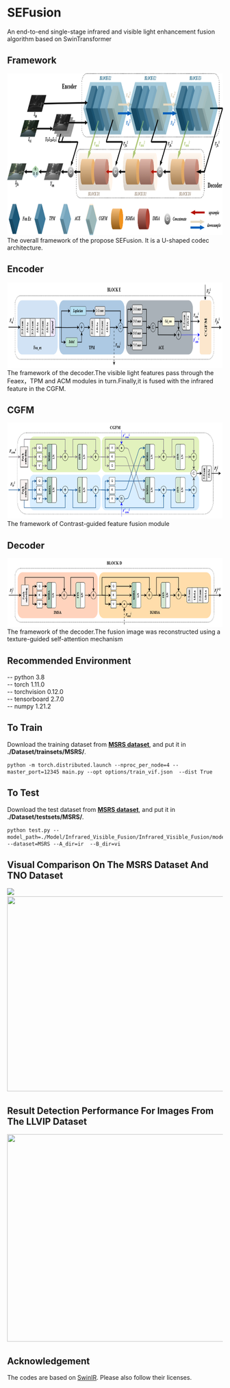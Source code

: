 # SEFusion
An end-to-end single-stage infrared and visible light enhancement fusion algorithm based on SwinTransformer

## Framework
<img src="https://github.com/LingQi60/SEFusion/blob/main/model/Figs/SEFusion.png" width="989" height="378" /><br/>
The overall framework of the propose SEFusion. It is a U-shaped codec architecture.

## Encoder 
<img src="https://github.com/LingQi60/SEFusion/blob/main/model/Figs/Encoder.png" width="1150" height="200" /><br/>
The framework of the decoder.The visible light features pass through the Feaex，TPM and ACM modules in turn.Finally,it is fused with the infrared feature in the CGFM.

## CGFM
<img src="https://github.com/LingQi60/SEFusion/blob/main/model/Figs/CGFM.png" width="671" height="224" /><br/>
The framework of Contrast-guided feature fusion module

## Decoder
<img src="https://github.com/LingQi60/SEFusion/blob/main/model/Figs/Decoder.png" width="663" height="160" /><br/>
The framework of the decoder.The fusion image was reconstructed using a texture-guided self-attention mechanism

## Recommended Environment

-- python 3.8  
-- torch 1.11.0  
-- torchvision 0.12.0  
-- tensorboard  2.7.0  
-- numpy 1.21.2  

## To Train
Download the training dataset from [**MSRS dataset**](https://github.com/Linfeng-Tang/MSRS), and put it in **./Dataset/trainsets/MSRS/**. 

    python -m torch.distributed.launch --nproc_per_node=4 --master_port=12345 main.py --opt options/train_vif.json  --dist True

## To Test
Download the test dataset from [**MSRS dataset**](https://github.com/Linfeng-Tang/MSRS), and put it in **./Dataset/testsets/MSRS/**. 

    python test.py --model_path=./Model/Infrared_Visible_Fusion/Infrared_Visible_Fusion/models/ --dataset=MSRS --A_dir=ir  --B_dir=vi
    
## Visual Comparison On The MSRS Dataset And TNO Dataset
<img src="https://github.com/LingQi60/SEFusion/blob/main/model/Figs/01.jpg" dth="700" height="480" /><br/>
<img src="https://github.com/LingQi60/SEFusion/blob/main/model/Figs/02.jpg" width="700" height="455" /><br/>

## Result Detection Performance For Images From The LLVIP Dataset 
<img src="https://github.com/LingQi60/SEFusion/blob/main/model/Figs/04.jpg" width="703" height="484" /><br/>

## Acknowledgement
The codes are based on [SwinIR](https://github.com/JingyunLiang/SwinIR). Please also follow their licenses.
